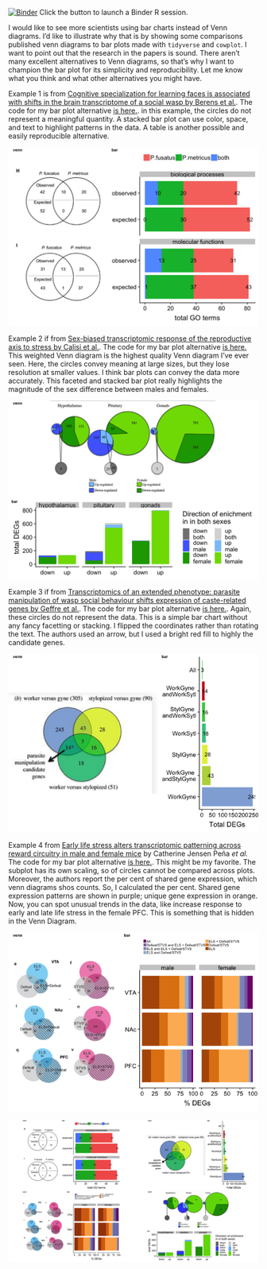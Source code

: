 [![Binder](http://mybinder.org/badge.svg)](http://beta.mybinder.org/v2/gh/raynamharris/vennbar/master?urlpath=rstudio)
Click the button to launch a Binder R session.

I would like to see more scientists using bar charts instead of Venn
diagrams. I’d like to illustrate why that is by showing some comparisons
published venn diagrams to bar plots made with `tidyverse` and
`cowplot`. I want to point out that the research in the papers is sound.
There aren’t many excellent alternatives to Venn diagrams, so that’s why
I want to champion the bar plot for its simplicity and reproducibility.
Let me know what you think and what other alternatives you might have.

Example 1 is from [Cognitive specialization for learning faces is
associated with shifts in the brain transcriptome of a social wasp by
Berens et al.](http://jeb.biologists.org/content/220/12/2149). The code
for my bar plot alternative [is here.](./examples/toth2017/GOvenn.md).
in this example, the circles do not represent a meaningful quantity. A
stacked bar plot can use color, space, and text to highlight patterns in
the data. A table is another possible and easily reproducible
alternative.

![](./examples/toth2017/toth-original-alt-1.png)

Example 2 if from [Sex-biased transcriptomic response of the
reproductive axis to stress by Calisi et
al.](https://www.sciencedirect.com/science/article/pii/S0018506X17302696?via%3Dihub).
The code for my bar plot alternative [is
here.](./examples/calisi2017/venn.md) This weighted Venn diagram is the
highest quality Venn diagram I’ve ever seen. Here, the circles convey
meaning at large sizes, but they lose resolution at smaller values. I
think bar plots can convey the data more accurately. This faceted and
stacked bar plot really highlights the magnitude of the sex difference
between males and females.

![](./examples/calisi2017/calisi-original-alt-1.png)

Example 3 if from [Transcriptomics of an extended phenotype: parasite
manipulation of wasp social behaviour shifts expression of caste-related
genes by Geffre et
al.](https://royalsocietypublishing.org/doi/full/10.1098/rspb.2017.0029?url_ver=Z39.88-2003&rfr_id=ori:rid:crossref.org&rfr_dat=cr_pub%3dpubmed).
The code for my bar plot alternative [is
here.](./examples/geffre2017/venn.md). Again, these circles do not
represent the data. This is a simple bar chart without any fancy
facetting or stacking. I flipped the coordinates rather than rotating
the text. The authors used an arrow, but I used a bright red fill to
highly the candidate genes.

![](./examples/geffre2017/geffre-original-alt-1.png)

Example 4 from [Early life stress alters transcriptomic patterning
across reward circuitry in male and female
mice](https://www.biorxiv.org/content/10.1101/624353v1) by Catherine
Jensen Peña *et al.* The code for my bar plot alternative [is
here.](./examples/pena2019/fig2venn.md). This might be my favorite. The
subplot has its own scaling, so of circles cannot be compared across
plots. Moreover, the authors report the per cent of shared gene
expression, which venn diagrams shos counts. So, I calculated the per
cent. Shared gene expression patterns are shown in purple; unique gene
expression in orange. Now, you can spot unusual trends in the data, like
increase response to early and late life stress in the female PFC. This
is something that is hidden in the Venn Diagram.

![](./examples/pena2019/pena-original-alt-1.png)

![](./vennbar-1.png)
